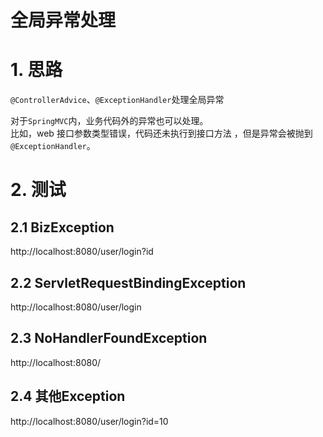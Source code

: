# 全局异常处理

# 1. 思路

`@ControllerAdvice`、`@ExceptionHandler`处理全局异常

对于`SpringMVC`内，业务代码外的异常也可以处理。   
比如，web 接口参数类型错误，代码还未执行到接口方法 ，但是异常会被抛到`@ExceptionHandler`。


# 2. 测试

## 2.1 BizException

http://localhost:8080/user/login?id

## 2.2 ServletRequestBindingException

http://localhost:8080/user/login

## 2.3 NoHandlerFoundException

http://localhost:8080/

## 2.4 其他Exception

http://localhost:8080/user/login?id=10

